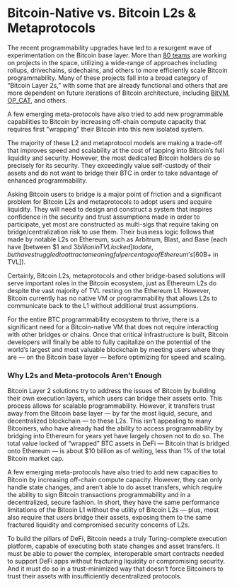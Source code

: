 # Bitcoin-Native vs. Bitcoin L2s & Metaprotocols

The recent programmability upgrades have led to a resurgent wave of experimentation on the Bitcoin base layer. More than [80 teams] are working on projects in the space, utilizing a wide-range of approaches including rollups, drivechains, sidechains, and others to more efficiently scale Bitcoin programmability. Many of these projects fall into a broad category of “Bitcoin Layer 2s,” with some that are already functional and others that are more dependent on future iterations of Bitcoin architecture, including [BitVM], [OP_CAT], and others.

A few emerging meta-protocols have also tried to add new programmable capabilities to Bitcoin by increasing off-chain compute capacity that requires first "wrapping" their Bitcoin into this new isolated system.

The majority of these L2 and metaprotocol models are making a trade-off that improves speed and scalability at the cost of tapping into Bitcoin’s full liquidity and security. However, the most dedicated Bitcoin holders do so precisely for its security. They exceedingly value self-custody of their assets and do not want to bridge their BTC in order to take advantage of enhanced programmability. 

Asking Bitcoin users to bridge is a major point of friction and a significant problem for Bitcoin L2s and metaprotocols to adopt users and acquire liquidity. They will need to design and construct a system that inspires confidence in the security and trust assumptions made in order to participate, yet most are constructed as multi-sigs that require taking on bridge/centralization risk to use them. Their business logic follows that made by notable L2s on Ethereum, such as Arbitrum, Blast, and Base (each have [between $1 and $3 billion in TVL locked] to date, but have struggled to attract a meaningful percentage of Ethereum’s [$60B+ in TVL]).

Certainly, Bitcoin L2s, metaprotocols and other bridge-based solutions will serve important roles in the Bitcoin ecosystem, just as Ethereum L2s do despite the vast majority of TVL resting on the Ethereum L1. However, Bitcoin currently has no native VM or programmability that allows L2s to communicate back to the L1 without additional trust assumptions. 

For the entire BTC programmability ecosystem to thrive, there is a significant need for a Bitcoin-native VM that does not require interacting with other bridges or chains. Once that critical infrastructure is built, Bitcoin developers will finally be able to fully capitalize on the potential of the world’s largest and most valuable blockchain by meeting users where they are — on the Bitcoin base layer — before optimizing for speed and scaling.

### Why L2s and Meta-protocols Aren’t Enough
Bitcoin Layer 2 solutions try to address the issues of Bitcoin by building their own execution layers, which users can bridge their assets onto. This process allows for scalable programmability. However, it transfers trust away from the Bitcoin base layer — by far the most liquid, secure, and decentralized blockchain — to these L2s. This isn’t appealing to many Bitcoiners, who have already had the ability to access programmability by bridging into Ethereum for years yet have largely chosen not to do so. The total value locked of “wrapped” BTC assets in DeFi — Bitcoin that is bridged onto Ethereum — is about $10 billion as of writing, less than 1% of the total Bitcoin market cap.


A few emerging meta-protocols have also tried to add new capacities to Bitcoin by increasing off-chain compute capacity. However, they can only handle state changes, and aren’t able to do asset transfers, which require the ability to sign Bitcoin transactions programmability and in a decentralized, secure fashion. In short, they have the same performance limitations of the Bitcoin L1 without the utility of Bitcoin L2s — plus, most also require that users bridge their assets, exposing them to the same fractured liquidity and compromised security concerns of L2s.


To build the pillars of DeFi, Bitcoin needs a truly Turing-complete execution platform, capable of executing both state changes and asset transfers. It must be able to power the complex, interoperable smart contracts needed to support DeFi apps without fracturing liquidity or compromising security. And it must do so in a trust-minimized way that doesn’t force Bitcoiners to trust their assets with insufficiently decentralized protocols.

[80 teams]: https://l2.watch/
[BitVM]: https://bitvm.org/
[OP_CAT]: https://hashrateindex.com/blog/a-guide-to-op_cat/
[between $1B and $3B in TVL locked]: https://defillama.com/chains/EVM
[$60B+ in TVL]: https://defillama.com/chain/Ethereum
